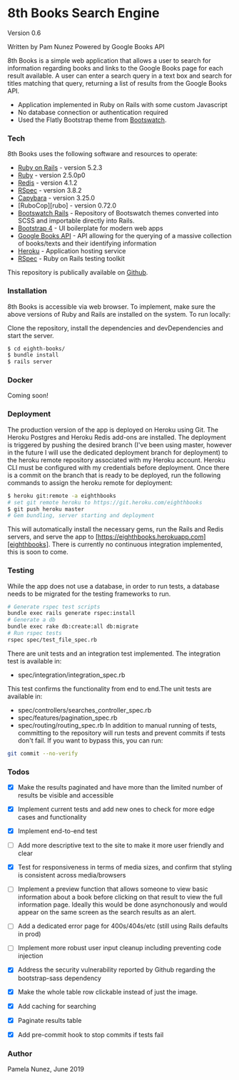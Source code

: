 # 8th Books Search Engine
Version 0.6

Written by Pam Nunez
Powered by Google Books API

8th Books is a simple web application that allows a user to search for information regarding books and links to the Google Books page for each result available. A user can enter a search query in a text box and search for titles matching that query, returning a list of results from the Google Books API. 

  - Application implemented in Ruby on Rails with some custom Javascript
  - No database connection or authentication required
  - Used the Flatly Bootstrap theme from [Bootswatch][bootswatch].

### Tech

8th Books uses the following software and resources to operate:

* [Ruby on Rails][ror5] - version 5.2.3
* [Ruby][ruby] - version 2.5.0p0
* [Redis][redis] - version 4.1.2
* [RSpec][rspec] - version 3.8.2
* [Capybara][capyb] - version 3.25.0
* [RuboCop][rubo] - version 0.72.0
* [Bootswatch Rails][boots-rails] - Repository of Bootswatch themes converted into SCSS and importable directly into Rails.
* [Bootstrap 4][bootstrap] - UI boilerplate for modern web apps
* [Google Books API][gbooks] - API allowing for the querying of a massive collection of books/texts and their identifying information
* [Heroku][heroku] - Application hosting service
* [RSpec][rspec] - Ruby on Rails testing toolkit

This repository is publically available on [Github][repo].

### Installation

8th Books is accessible via web browser. To implement, make sure the above versions of Ruby and Rails are installed on the system. To run locally:

Clone the repository, install the dependencies and devDependencies and start the server.

```sh
$ cd eighth-books/
$ bundle install
$ rails server
```

### Docker
Coming soon!

### Deployment
The production version of the app is deployed on Heroku using Git. The Heroku Postgres and Heroku Redis add-ons are installed. The deployment is triggered by pushing the desired branch (I've been using master, however in the future I will use the dedicated deployment branch for deployment) to the heroku remote repository associated with my Heroku account. Heroku CLI must be configured with my credentials before deployment. Once there is a commit on the branch that is ready to be deployed, run the following commands to assign the heroku remote for deployment:

```sh
$ heroku git:remote -a eighthbooks
# set git remote heroku to https://git.heroku.com/eighthbooks
$ git push heroku master
# Gem bundling, server starting and deployment
```

This will automatically install the necessary gems, run the Rails and Redis servers, and serve the app to [https://eighthbooks.herokuapp.com][eighthbooks].
There is currently no continuous integration implemented, this is soon to come.

### Testing

While the app does not use a database, in order to run tests, a database needs to be migrated for the testing frameworks to run. 
```sh
# Generate rspec test scripts
bundle exec rails generate rspec:install
# Generate a db
bundle exec rake db:create:all db:migrate
# Run rspec tests
rspec spec/test_file_spec.rb
```
There are unit tests and an integration test implemented. The integration test is available in:
 - spec/integration/integration_spec.rb 

This test confirms the functionality from end to end.The unit tests are available in:
 - spec/controllers/searches_controller_spec.rb
 - spec/features/pagination_spec.rb
 - spec/routing/routing_spec.rb
In addition to manual running of tests, committing to the repository will run tests and prevent commits if tests don't fail. If you want to bypass this, you can run:
```sh
git commit --no-verify
```


### Todos

 - [x]  Make the results paginated and have more than the limited number of results be visible and accessible
 - [x] Implement current tests and add new ones to check for more edge cases and functionality
 - [x] Implement end-to-end test
 - [ ] Add more descriptive text to the site to make it more user friendly and clear
 - [x] Test for responsiveness in terms of media sizes, and confirm that styling is consistent across media/browsers
 - [ ] Implement a preview function that allows someone to view basic information about a book before clicking on that result to view the full information page. Ideally this would be done asynchonously and would appear on the same screen as the search results as an alert.
 - [ ] Add a dedicated error page for 400s/404s/etc (still using Rails defaults in prod)
 - [ ] Implement more robust user input cleanup including preventing code injection
 - [x] Address the security vulnerability reported by Github regarding the bootstrap-sass dependency
 - [x] Make the whole table row clickable instead of just the image.
 - [x] Add caching for searching
 - [x] Paginate results table
 - [x] Add pre-commit hook to stop commits if tests fail


### Author

Pamela Nunez, June 2019


[//]: #

   [bootswatch]: <https://bootswatch.com/flatly/>
   [bootstrap]: <https://getbootstrap.com/docs/4.3/getting-started/introduction/>
   [ror5]: <https://weblog.rubyonrails.org/2019/3/28/Rails-5-2-3-has-been-released/>
   [boots-rails]: <https://github.com/maxim/bootswatch-rails>
   [ruby]: <https://docs.ruby-lang.org/en/2.5.0/>
   [gbooks]: <https://developers.google.com/books/docs/overview>
   [rspec]: <https://rspec.info/>
   [heroku]: <http://heroku.com/home>
   [repo]: <https://github.com/pamnunez/eighth-books>
   [eighthbooks]: <https://eighthbooks.herokuapp.com>
   [redis]: <https://redis.io/>
   [capyb]: <https://teamcapybara.github.io/capybara/>
   [rspec]: <https://rspec.info/>
